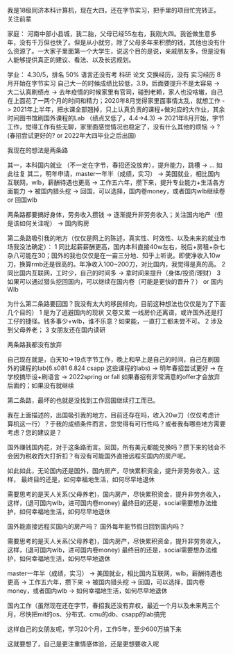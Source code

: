 我是18级同济本科计算机，现在大四，还在字节实习，把手里的项目忙完转正。
关注前辈





家庭：
河南中部小县城，我二胎，父母已经55左右，我刚大四。我爸做生意多年，没有千万但也快了。但是从小就穷，除了父母多年来积攒的钱，其他也没有什么资源了。一大家子里面第一个大学生，说这个目的是说，亲戚朋友多，但是没有人能够提供真正的建议、看法、以及长远规划。

学业：
4.30/5，排名 50% 语言还没有考 科研 论文 交换经历，没有  实习经历 8月开始在字节实习
自己大一的时候成绩比较低，3.9，后面要提升不是太容易 -> 大二认真刷绩点 -> 去年疫情的时候家里有官司，碰到老赖，家人也没啥辙，自己在上面花了一两个月的时间和精力；2020年8月觉得家里面事情太乱，就想工作 -> 2021年上半年，把水课全部翘掉，只上认真负责的课程+做对应的大作业，其余时间图书馆刷国外课程的Lab （绩点又低了，4.4->4.3)  -> 2021年8月开始，字节工作，觉得工作有些无聊，家里面感觉情况也稳定了，没有什么其他的烦恼 -> ?(春招尝试更好的? or 2022年大四毕业之后出国)

我现在的想法是两条路

其一，本科国内就业 （不一定在字节，春招还没放弃），提升能力，跳槽 -> ...  如此往复 
其二，明年申请，master一年半（成绩，实习） -> 美国就业，相比国内互联网，wlb，薪酬待遇也更高 -> 工作五六年，攒下来，提升专业能力+生活各方面能力 -> 被国内猎头挖 -> 回国，可以选择，国内卷money，或者国内wlb继续卷 or 回国wlb

两条路都要搞好身体，劳务收入攒钱 -> 逐渐提升非劳务收入；关注国内地产（但是该如何关注呢） -> 国内购房



第二条路吸引我的地方（仅仅是网上的陈述，真实性、时效性、以及未来的就业市场我没法确定）：
1 同比起薪薪酬更高，国内本科直接40w左右，税后+房租+杂七杂八可能在30；国外的我也仅仅是在一亩三分地、知乎上听说。即使净收入10w刀，换算rmb还是很高的。年净收入100~200刀，对比国内，我觉得是真的高。
2 同比国内互联网，工时少，自己的时间多 -> 拿时间来提升（身体/投资/理财）
3 如果可以通过猎头挖回国内，可以继续在国内卷（可能是更快的晋升？） or 国内Wlb



为什么第二条路要回国？我没有太大的移民倾向，目前这种想法也仅仅是为了下面几个目的）
1 是为了逃避国内的现状 又卷又累 一线房价还离谱，或许国外还是打工仔的捷径。钱多事少+wlb，谁不乐意？如果能，一直打工都未尝不可。
2 涉及到父母养老；
3 女朋友还在国内读研



两条路我都没有放弃

自己现在就是，白天10->19点字节工作，晚上和早上是自己的时间，自己在刷国外的课程的lab(6.s081 6.824 csapp 这些课程的labs) -> 明年春招尝试更好 -> 在学校搞毕设+刷语言 -> 2022spring or fall 如果春招有非常满意的offer才会放弃后面的；如果没有就继续



第二条路，最坏的也就是没找到工作回国继续打工而已。



我在上面描述的，出国吸引我的地方，目前还存在吗，收入20w刀（仅仅考虑计算机这一行）？于我的成绩条件而言，您觉得有可行性吗？或者我有哪些地方需要考虑？您的建议是？

国外赚钱国内花，对于这条路而言。回国，所有美元都能兑换吗？攒下来的钱会不会因为税收而大打折扣？有没有可能国外直接远程买国内的房产呢。



如此如此，无论国内还是国外，国内房产，尽快累积资金，提升非劳务收入，这样， 最终目的还是，如何幸福地生活，如何尽早地退休



需要思考的是天人关系(父母养老)，国内房产，尽快累积资金，提升非劳务收入，这样，(退可国内wlb，进可国内卷money) 最终目的还是，social需要想办法维护，如何幸福地生活，如何尽早地退休



国外能直接远程买国内的房产吗？
国外每年能节假日回到国内吗？



需要思考的是天人关系(父母养老)，国内房产，尽快累积资金，提升非劳务收入，这样，(退可国内wlb，进可国内卷money) 最终目的还是，social需要想办法维护，如何幸福地生活，如何尽早地退休

master一年半（成绩，实习） -> 美国就业，相比国内互联网，wlb，薪酬待遇也更高 -> 工作五六年，攒下来 -> 被国内猎头挖 -> 回国，可以选择，国内卷money，或者国内wlb -> 如何幸福地生活，如何尽早地退休













国内工作（虽然现在还在字节，春招我还没有弃权，最近一个月以及未来两三个月，尽快把mit的os、分布式、cmu的db、csapp的lab搞完

这样自己的女朋友呢，学习20个月，工作5年，至少600万搞下来

这就要想了，自己是更注重情感体验，还是更想要收入呢

